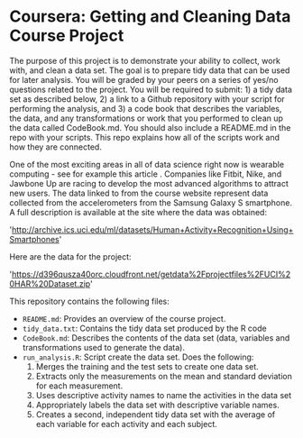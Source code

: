 # Coursera: Getting and Cleaning Data Course Project

The purpose of this project is to demonstrate your ability to collect, work with, and clean a data set. The goal is to prepare tidy data that can be used for later analysis. You will be graded by your peers on a series of yes/no questions related to the project. You will be required to submit: 1) a tidy data set as described below, 2) a link to a Github repository with your script for performing the analysis, and 3) a code book that describes the variables, the data, and any transformations or work that you performed to clean up the data called CodeBook.md. You should also include a README.md in the repo with your scripts. This repo explains how all of the scripts work and how they are connected.

One of the most exciting areas in all of data science right now is wearable computing - see for example this article . Companies like Fitbit, Nike, and Jawbone Up are racing to develop the most advanced algorithms to attract new users. The data linked to from the course website represent data collected from the accelerometers from the Samsung Galaxy S smartphone. A full description is available at the site where the data was obtained:

'http://archive.ics.uci.edu/ml/datasets/Human+Activity+Recognition+Using+Smartphones'

Here are the data for the project:

'https://d396qusza40orc.cloudfront.net/getdata%2Fprojectfiles%2FUCI%20HAR%20Dataset.zip'

This repository contains the following files:

- `README.md`: Provides an overview of the course project.
- `tidy_data.txt`: Contains the tidy data set produced by the R code
- `CodeBook.md`: Describes the contents of the data set (data, variables and transformations used to generate the data).
- `run_analysis.R`: Script create the data set. Does the following:
    1. Merges the training and the test sets to create one data set.
    2. Extracts only the measurements on the mean and standard deviation for each measurement.
    3. Uses descriptive activity names to name the activities in the data set
    4. Appropriately labels the data set with descriptive variable names.
    5. Creates a second, independent tidy data set with the average of each variable for each activity and each subject.
